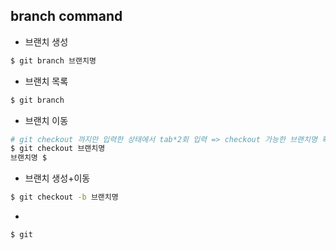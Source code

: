 ## branch command

- 브랜치 생성

```bash
$ git branch 브랜치명
```

- 브랜치 목록

```bash
$ git branch
```

- 브랜치 이동

```bash
# git checkout 까지만 입력한 상태에서 tab*2회 입력 => checkout 가능한 브랜치명 확인 가능
$ git checkout 브랜치명
브랜치명 $
```

- 브랜치 생성+이동

```bash
$ git checkout -b 브랜치명
```

- 

```bash
$ git 
```